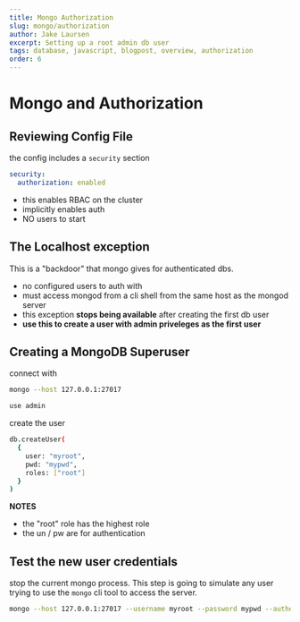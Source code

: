 ```yaml
---
title: Mongo Authorization
slug: mongo/authorization
author: Jake Laursen
excerpt: Setting up a root admin db user
tags: database, javascript, blogpost, overview, authorization
order: 6
---
```


# Mongo and Authorization

## Reviewing Config File

the config includes a `security` section

```yaml
security:
  authorization: enabled
```

- this enables RBAC on the cluster
- implicitly enables auth
- NO users to start

## The Localhost exception

This is a "backdoor" that mongo gives for authenticated dbs.

- no configured users to auth with
- must access mongod from a cli shell from the same host as the mongod server
- this exception **stops being available** after creating the first db user
- **use this to create a user with admin priveleges as the first user**

## Creating a MongoDB Superuser

connect with

```bash
mongo --host 127.0.0.1:27017
```

```bash
use admin
```

create the user

```bash
db.createUser(
  {
    user: "myroot",
    pwd: "mypwd",
    roles: ["root"]
  }
)
```

**NOTES**

- the "root" role has the highest role
- the un / pw are for authentication

## Test the new user credentials

stop the current mongo process. This step is going to simulate any user trying to use the `mongo` cli tool to access the server.

```bash
mongo --host 127.0.0.1:27017 --username myroot --password mypwd --authenticationDatabase admin
```
